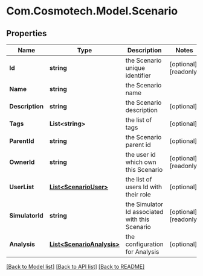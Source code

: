 # Com.Cosmotech.Model.Scenario

## Properties

Name | Type | Description | Notes
------------ | ------------- | ------------- | -------------
**Id** | **string** | the Scenario unique identifier | [optional] [readonly] 
**Name** | **string** | the Scenario name | 
**Description** | **string** | the Scenario description | [optional] 
**Tags** | **List&lt;string&gt;** | the list of tags | [optional] 
**ParentId** | **string** | the Scenario parent id | [optional] 
**OwnerId** | **string** | the user id which own this Scenario | [optional] [readonly] 
**UserList** | [**List&lt;ScenarioUser&gt;**](ScenarioUser.md) | the list of users Id with their role | [optional] 
**SimulatorId** | **string** | the Simulator Id associated with this Scenario | [optional] [readonly] 
**Analysis** | [**List&lt;ScenarioAnalysis&gt;**](ScenarioAnalysis.md) | the configuration for Analysis | [optional] 

[[Back to Model list]](../README.md#documentation-for-models) [[Back to API list]](../README.md#documentation-for-api-endpoints) [[Back to README]](../README.md)

